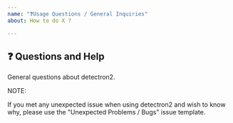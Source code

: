 ```yaml
---
name: "❓Usage Questions / General Inquiries"
about: How to do X ?

---
```


## ❓ Questions and Help

General questions about detectron2.

NOTE:

If you met any unexpected issue when using detectron2 and wish to know why,
please use the "Unexpected Problems / Bugs" issue template.
